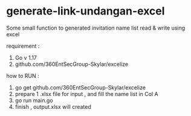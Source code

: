 # generate-link-undangan-excel
Some small function to generated invitation name list read &amp; write using excel

requirement :
1. Go v 1.17
2. github.com/360EntSecGroup-Skylar/excelize

how to RUN :
1. go get github.com/360EntSecGroup-Skylar/excelize
2. prepare 1 .xlsx file for input , and fill the name list in Col A
3. go run main.go
4. finish , output.xlsx will created
